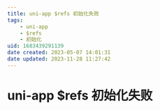 ```yaml
---
title: uni-app $refs 初始化失败
tags: 
    - uni-app
    - $refs
    - 初始化
uid: 1683439291139
date created: 2023-05-07 14:01:31
date updated: 2023-11-28 11:27:42
---
```


# uni-app $refs 初始化失败
